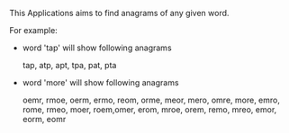 This Applications aims to find anagrams of any given word.

For example:
 - word 'tap' will show following anagrams
 
   tap, atp, apt, tpa, pat, pta
 - word 'more' will show following anagrams
 
   oemr, rmoe, oerm, ermo, reom, orme, meor, mero, omre, more, emro, rome, rmeo, moer, roem,omer, erom, mroe, orem, remo, mreo, emor,        eorm, eomr

